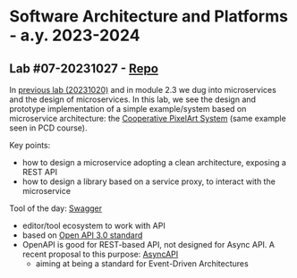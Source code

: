# Software Architecture and Platforms - a.y. 2023-2024

## Lab #07-20231027 - [Repo](https://github.com/pslab-unibo/sap-2023-2024.git) 

In [previous lab (20231020)](https://github.com/pslab-unibo/sap-2023-2024/blob/master/Labs/Lab-06-20231020/README.md) and in module 2.3 we dug into microservices and the design of microservices. In this lab, we see the design and prototype implementation of a simple example/system based on microservice architecture: the [Cooperative PixelArt System](https://docs.google.com/document/d/1tZgkVA_i08DHmW3Wnpnq-AIvbmVA3CMiGn1aWEBDZYM/edit?usp=sharing) (same example seen in PCD course). 

Key points:
- how to design a microservice adopting a clean architecture, exposing a REST API
- how to design a library based on a service proxy, to interact with the microservice

Tool of the day:  [Swagger](https://swagger.io/)
- editor/tool ecosystem to work with API
- based on [Open API 3.0 standard](https://www.openapis.org/)
- OpenAPI is good for REST-based API, not designed for Async API. A recent proposal to this purpose: [AsyncAPI](https://www.asyncapi.com/)
    - aiming at being a standard for Event-Driven Architectures